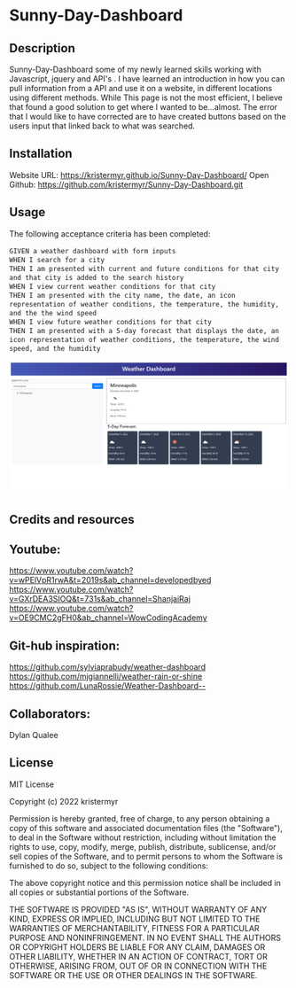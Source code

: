 # Sunny-Day-Dashboard

## Description
Sunny-Day-Dashboard some of my newly learned skills working with Javascript, jquery and API's . I have learned an introduction in how you can pull information from a API and use it on a website, in different locations using different methods. 
While This page is not the most efficient, I believe that found a good solution to get where I wanted to be...almost. The error that I would like to have corrected are to have created buttons based on the users input that linked back to what was searched. 


## Installation
Website URL: https://kristermyr.github.io/Sunny-Day-Dashboard/
Open Github: https://github.com/kristermyr/Sunny-Day-Dashboard.git

## Usage

The following acceptance criteria has been completed: 
```
GIVEN a weather dashboard with form inputs
WHEN I search for a city
THEN I am presented with current and future conditions for that city and that city is added to the search history
WHEN I view current weather conditions for that city
THEN I am presented with the city name, the date, an icon representation of weather conditions, the temperature, the humidity, and the the wind speed
WHEN I view future weather conditions for that city
THEN I am presented with a 5-day forecast that displays the date, an icon representation of weather conditions, the temperature, the wind speed, and the humidity
```
![Sunny-Day-Dashboard contains a simplistic designed start page with a input field and a search button. The user types the name of the city they would like to see the weather to and hits search and are shown the current weather and a 5-day forecast. ](./assets/img/Screenshot%202022-12-05%20164932.png)

## Credits and resources

## Youtube:
https://www.youtube.com/watch?v=wPElVpR1rwA&t=2019s&ab_channel=developedbyed
https://www.youtube.com/watch?v=GXrDEA3SIOQ&t=731s&ab_channel=ShanjaiRaj
https://www.youtube.com/watch?v=OE9CMC2gFH0&ab_channel=WowCodingAcademy

## Git-hub inspiration:
https://github.com/sylviaprabudy/weather-dashboard
https://github.com/mjgiannelli/weather-rain-or-shine
https://github.com/LunaRossie/Weather-Dashboard--


## Collaborators:
Dylan Qualee

## License

MIT License

Copyright (c) 2022 kristermyr

Permission is hereby granted, free of charge, to any person obtaining a copy
of this software and associated documentation files (the "Software"), to deal
in the Software without restriction, including without limitation the rights
to use, copy, modify, merge, publish, distribute, sublicense, and/or sell
copies of the Software, and to permit persons to whom the Software is
furnished to do so, subject to the following conditions:

The above copyright notice and this permission notice shall be included in all
copies or substantial portions of the Software.

THE SOFTWARE IS PROVIDED "AS IS", WITHOUT WARRANTY OF ANY KIND, EXPRESS OR
IMPLIED, INCLUDING BUT NOT LIMITED TO THE WARRANTIES OF MERCHANTABILITY,
FITNESS FOR A PARTICULAR PURPOSE AND NONINFRINGEMENT. IN NO EVENT SHALL THE
AUTHORS OR COPYRIGHT HOLDERS BE LIABLE FOR ANY CLAIM, DAMAGES OR OTHER
LIABILITY, WHETHER IN AN ACTION OF CONTRACT, TORT OR OTHERWISE, ARISING FROM,
OUT OF OR IN CONNECTION WITH THE SOFTWARE OR THE USE OR OTHER DEALINGS IN THE
SOFTWARE.
